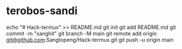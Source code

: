 # terobos-sandi
echo "# Hack-termux" >> README.md
git init
git add README.md
git commit -m "sanghit"
git branch -M main
git remote add origin git@github.com:Sangtopeng/Hack-termux.git
git push -u origin main
